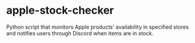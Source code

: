 # apple-stock-checker
Python script that monitors Apple products' availability in specified stores and notifies users through Discord when items are in stock.
